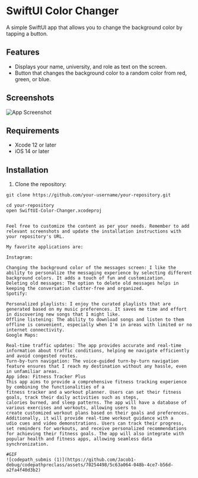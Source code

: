# SwiftUI Color Changer

A simple SwiftUI app that allows you to change the background color by tapping a button.

## Features

- Displays your name, university, and role as text on the screen.
- Button that changes the background color to a random color from red, green, or blue.

## Screenshots

![App Screenshot](screenshots/screenshot.png)

## Requirements

- Xcode 12 or later
- iOS 14 or later

## Installation

1. Clone the repository:

```shell
git clone https://github.com/your-username/your-repository.git

cd your-repository
open SwiftUI-Color-Changer.xcodeproj


Feel free to customize the content as per your needs. Remember to add relevant screenshots and update the installation instructions with your repository's URL.

My favorite applications are:

Instagram:

Changing the background color of the messages screen: I like the ability to personalize the messaging experience by selecting different background colors. It adds a touch of fun and customization.
Deleting old messages: The option to delete old messages helps in keeping the conversation clutter-free and organized.
Spotify:

Personalized playlists: I enjoy the curated playlists that are generated based on my music preferences. It saves me time and effort in discovering new songs that I might like.
Offline listening: The ability to download songs and listen to them offline is convenient, especially when I'm in areas with limited or no internet connectivity.
Google Maps:

Real-time traffic updates: The app provides accurate and real-time information about traffic conditions, helping me navigate efficiently and avoid congested routes.
Turn-by-turn navigation: The voice-guided turn-by-turn navigation feature ensures that I reach my destination without any hassle, even in unfamiliar areas.
App idea: Fitness Tracker Plus
This app aims to provide a comprehensive fitness tracking experience by combining the functionalities of a 
fitness tracker and a workout planner. Users can set their fitness goals, track their daily activities such as steps,
calories burned, and sleep patterns. The app will have a database of various exercises and workouts, allowing users to 
create customized workout plans based on their goals and preferences. Additionally, it will provide real-time workout guidance with a
udio cues and video demonstrations. Users can track their progress, set reminders for workouts, and receive personalized recommendations 
for achieving their fitness goals. The app will also integrate with popular health and fitness apps, allowing seamless data synchronization.

#GIF
![codepath_submis (1)](https://github.com/Jacob1-debug/codepathpreclass/assets/70254498/5c63a064-048b-4ce7-b56d-a2fa4f40d3b2)


